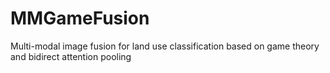 # MMGameFusion
Multi-modal image fusion for land use classification based on game theory and bidirect attention pooling
